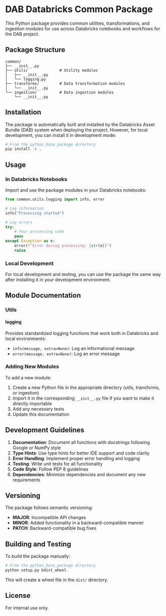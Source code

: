 # DAB Databricks Common Package

This Python package provides common utilities, transformations, and ingestion modules for use across Databricks notebooks and workflows for the DAB project.

## Package Structure

```
common/
├── __init__.py
├── utils/              # Utility modules
│   ├── __init__.py
│   └── logging.py
├── transforms/         # Data transformation modules
│   └── __init__.py
└── ingestion/          # Data ingestion modules
    └── __init__.py
```

## Installation

The package is automatically built and installed by the Databricks Asset Bundle (DAB) system when deploying the project. However, for local development, you can install it in development mode:

```bash
# From the python_base_package directory
pip install -e .
```

## Usage

### In Databricks Notebooks

Import and use the package modules in your Databricks notebooks:

```python
from common.utils.logging import info, error

# Log information
info("Processing started")

# Log errors
try:
    # Your processing code
    pass
except Exception as e:
    error(f"Error during processing: {str(e)}")
    raise
```

### Local Development

For local development and testing, you can use the package the same way after installing it in your development environment.

## Module Documentation

### Utils

#### logging

Provides standardized logging functions that work both in Databricks and local environments:

- `info(message, extra=None)`: Log an informational message
- `error(message, extra=None)`: Log an error message

### Adding New Modules

To add a new module:

1. Create a new Python file in the appropriate directory (utils, transforms, or ingestion)
2. Import it in the corresponding `__init__.py` file if you want to make it directly importable
3. Add any necessary tests
4. Update this documentation

## Development Guidelines

1. **Documentation**: Document all functions with docstrings following Google or NumPy style
2. **Type Hints**: Use type hints for better IDE support and code clarity
3. **Error Handling**: Implement proper error handling and logging
4. **Testing**: Write unit tests for all functionality
5. **Code Style**: Follow PEP 8 guidelines
6. **Dependencies**: Minimize dependencies and document any new requirements

## Versioning

The package follows semantic versioning:

- **MAJOR**: Incompatible API changes
- **MINOR**: Added functionality in a backward-compatible manner
- **PATCH**: Backward-compatible bug fixes

## Building and Testing

To build the package manually:

```bash
# From the python_base_package directory
python setup.py bdist_wheel
```

This will create a wheel file in the `dist/` directory.

## License

For internal use only.
